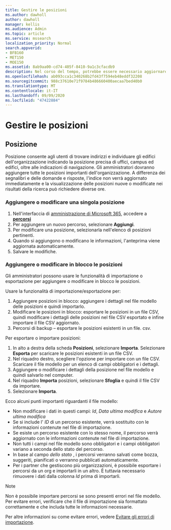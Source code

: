 ```yaml
---
title: Gestire le posizioni
ms.author: dawholl
author: dawholl
manager: kellis
ms.audience: Admin
ms.topic: article
ms.service: mssearch
localization_priority: Normal
search.appverid:
- BFB160
- MET150
- MOE150
ms.assetid: 8ab9aa00-cd74-405f-8410-9a1c3cfacdb9
description: Nel corso del tempo, potrebbe essere necessario aggiornare lo stato e il contenuto di una posizione per fare in modo che rimanga pertinente.
ms.openlocfilehash: ab093cca1c340268b2fd43f7594eb48eddf32208
ms.sourcegitcommit: 988c37610e71f9784b486660400aecaa7bed40b0
ms.translationtype: MT
ms.contentlocale: it-IT
ms.lasthandoff: 09/09/2020
ms.locfileid: "47422884"
---
```

# <a name="manage-locations"></a>Gestire le posizioni

## <a name="location"></a>Posizione

Posizione consente agli utenti di trovare indirizzi e individuare gli edifici dell'organizzazione indicando la posizione precisa di uffici, campus ed edifici, oltre alle indicazioni di navigazione. Gli amministratori dovranno aggiungere tutte le posizioni importanti dell'organizzazione. A differenza dei segnalibri e delle domande e risposte, l'indice non verrà aggiornato immediatamente e la visualizzazione delle posizioni nuove o modificate nei risultati della ricerca può richiedere diverse ore.

### <a name="add-or-edit-a-single-location"></a>Aggiungere o modificare una singola posizione

1. Nell'interfaccia di [amministrazione di Microsoft 365](https://admin.microsoft.com), accedere a [**percorsi**](https://admin.microsoft.com/Adminportal/Home#/MicrosoftSearch/locations)
1. Per aggiungere un nuovo percorso, selezionare **Aggiungi**.
1. Per modificare una posizione, selezionarla nell'elenco di posizioni pertinenti.
1. Quando si aggiungono o modificano le informazioni, l'anteprima viene aggiornata automaticamente.
1. Salvare le modifiche.

### <a name="bulk-add-or-edit-locations"></a>Aggiungere o modificare in blocco le posizioni

Gli amministratori possono usare le funzionalità di importazione o esportazione per aggiungere o modificare in blocco le posizioni.

Usare la funzionalità di importazione/esportazione per:

1. Aggiungere posizioni in blocco: aggiungere i dettagli nel file modello delle posizioni e quindi importarlo.
1. Modificare le posizioni in blocco: esportare le posizioni in un file CSV, quindi modificare i dettagli delle posizioni nel file CSV esportato e infine importare il file CSV aggiornato.
1. Percorsi di backup – esportare le posizioni esistenti in un file. csv.

Per esportare o importare posizioni:

1. In alto a destra della scheda **Posizioni**, selezionare **Importa**.
Selezionare **Esporta** per scaricare le posizioni esistenti in un file CSV.
1. Nel riquadro destro, scegliere l'opzione per importare con un file CSV.
Scaricare il file modello per un elenco di campi obbligatori e i dettagli.
1. Aggiungere o modificare i dettagli della posizione nel file modello e quindi salvarlo nel computer.
1. Nel riquadro **Importa** posizioni, selezionare **Sfoglia** e quindi il file CSV da importare.
1. Selezionare **Importa**.

Ecco alcuni punti importanti riguardanti il file modello:

- Non modificare i dati in questi campi: *Id*, *Data ultima modifica* e *Autore ultima modifica*
- Se si include l' *ID* di un percorso esistente, verrà sostituito con le informazioni contenute nel file di importazione.
- Se esiste un percorso esistente con lo stesso nome, il percorso verrà aggiornato con le informazioni contenute nel file di importazione.
- Non tutti i campi nel file modello sono obbligatori e i campi obbligatori variano a seconda dello stato del percorso.
- In base al campo *dello stato* , i percorsi verranno salvati come bozza, suggeriti, pianificati o verranno pubblicati automaticamente.
- Per i partner che gestiscono più organizzazioni, è possibile esportare i percorsi da un org e importarli in un altro. È tuttavia necessario rimuovere i dati dalla colonna *Id* prima di importarli.

> [!NOTE]
> Non è possibile importare percorsi se sono presenti errori nel file modello. Per evitare errori, verificare che il file di importazione sia formattato correttamente e che includa tutte le informazioni necessarie.

Per altre informazioni su come evitare errori, vedere [Evitare gli errori di importazione](manage-bookmarks.md#prevent-import-errors).
